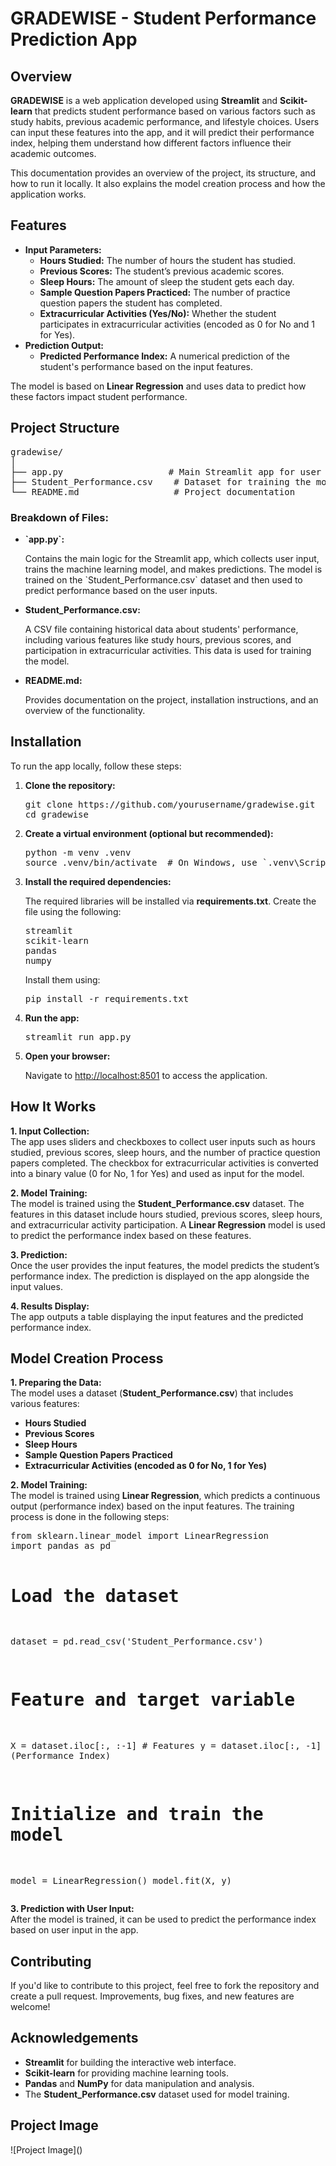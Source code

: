 <h1>GRADEWISE - Student Performance Prediction App</h1>

<h2>Overview</h2>
<p><strong>GRADEWISE</strong> is a web application developed using <strong>Streamlit</strong> and <strong>Scikit-learn</strong> that predicts student performance based on various factors such as study habits, previous academic performance, and lifestyle choices. Users can input these features into the app, and it will predict their performance index, helping them understand how different factors influence their academic outcomes.</p>
<p>This documentation provides an overview of the project, its structure, and how to run it locally. It also explains the model creation process and how the application works.</p>

<h2>Features</h2>
<ul>
  <li><strong>Input Parameters:</strong>
    <ul>
      <li><strong>Hours Studied:</strong> The number of hours the student has studied.</li>
      <li><strong>Previous Scores:</strong> The student’s previous academic scores.</li>
      <li><strong>Sleep Hours:</strong> The amount of sleep the student gets each day.</li>
      <li><strong>Sample Question Papers Practiced:</strong> The number of practice question papers the student has completed.</li>
      <li><strong>Extracurricular Activities (Yes/No):</strong> Whether the student participates in extracurricular activities (encoded as 0 for No and 1 for Yes).</li>
    </ul>
  </li>
  <li><strong>Prediction Output:</strong>
    <ul>
      <li><strong>Predicted Performance Index:</strong> A numerical prediction of the student's performance based on the input features.</li>
    </ul>
  </li>
</ul>
<p>The model is based on <strong>Linear Regression</strong> and uses data to predict how these factors impact student performance.</p>

<h2>Project Structure</h2>
<pre>
gradewise/
│
├── app.py                    # Main Streamlit app for user interface and model training
├── Student_Performance.csv    # Dataset for training the model
└── README.md                  # Project documentation
</pre>

<h3>Breakdown of Files:</h3>
<ul>
  <li><strong>`app.py`:</strong>
    <p>Contains the main logic for the Streamlit app, which collects user input, trains the machine learning model, and makes predictions. The model is trained on the `Student_Performance.csv` dataset and then used to predict performance based on the user inputs.</p>
  </li>
  <li><strong>Student_Performance.csv:</strong>
    <p>A CSV file containing historical data about students' performance, including various features like study hours, previous scores, and participation in extracurricular activities. This data is used for training the model.</p>
  </li>
  <li><strong>README.md:</strong>
    <p>Provides documentation on the project, installation instructions, and an overview of the functionality.</p>
  </li>
</ul>

<h2>Installation</h2>
<p>To run the app locally, follow these steps:</p>

<ol>
  <li><strong>Clone the repository:</strong>
    <pre>git clone https://github.com/yourusername/gradewise.git
cd gradewise</pre>
  </li>
  <li><strong>Create a virtual environment (optional but recommended):</strong>
    <pre>python -m venv .venv
source .venv/bin/activate  # On Windows, use `.venv\Scripts\activate`</pre>
  </li>
  <li><strong>Install the required dependencies:</strong>
    <p>The required libraries will be installed via <strong>requirements.txt</strong>. Create the file using the following:</p>
    <pre>
streamlit
scikit-learn
pandas
numpy
</pre>
    <p>Install them using:</p>
    <pre>pip install -r requirements.txt</pre>
  </li>
  <li><strong>Run the app:</strong>
    <pre>streamlit run app.py</pre>
  </li>
  <li><strong>Open your browser:</strong>
    <p>Navigate to <a href="http://localhost:8501" target="_blank">http://localhost:8501</a> to access the application.</p>
  </li>
</ol>

<h2>How It Works</h2>
<p><strong>1. Input Collection:</strong><br>
The app uses sliders and checkboxes to collect user inputs such as hours studied, previous scores, sleep hours, and the number of practice question papers completed. The checkbox for extracurricular activities is converted into a binary value (0 for No, 1 for Yes) and used as input for the model.</p>

<p><strong>2. Model Training:</strong><br>
The model is trained using the <strong>Student_Performance.csv</strong> dataset. The features in this dataset include hours studied, previous scores, sleep hours, and extracurricular activity participation. A <strong>Linear Regression</strong> model is used to predict the performance index based on these features.</p>

<p><strong>3. Prediction:</strong><br>
Once the user provides the input features, the model predicts the student’s performance index. The prediction is displayed on the app alongside the input values.</p>

<p><strong>4. Results Display:</strong><br>
The app outputs a table displaying the input features and the predicted performance index.</p>

<h2>Model Creation Process</h2>

<p><strong>1. Preparing the Data:</strong><br>
The model uses a dataset (<strong>Student_Performance.csv</strong>) that includes various features:
<ul>
  <li><strong>Hours Studied</strong></li>
  <li><strong>Previous Scores</strong></li>
  <li><strong>Sleep Hours</strong></li>
  <li><strong>Sample Question Papers Practiced</strong></li>
  <li><strong>Extracurricular Activities (encoded as 0 for No, 1 for Yes)</strong></li>
</ul>
</p>

<p><strong>2. Model Training:</strong><br>
The model is trained using <strong>Linear Regression</strong>, which predicts a continuous output (performance index) based on the input features. The training process is done in the following steps:</p>
<pre>
from sklearn.linear_model import LinearRegression
import pandas as pd

# Load the dataset
dataset = pd.read_csv('Student_Performance.csv')

# Feature and target variable
X = dataset.iloc[:, :-1]  # Features
y = dataset.iloc[:, -1]   # Target (Performance Index)

# Initialize and train the model
model = LinearRegression()
model.fit(X, y)
</pre>

<p><strong>3. Prediction with User Input:</strong><br>
After the model is trained, it can be used to predict the performance index based on user input in the app.</p>

<h2>Contributing</h2>
<p>If you'd like to contribute to this project, feel free to fork the repository and create a pull request. Improvements, bug fixes, and new features are welcome!</p>



<h2>Acknowledgements</h2>
<ul>
  <li><strong>Streamlit</strong> for building the interactive web interface.</li>
  <li><strong>Scikit-learn</strong> for providing machine learning tools.</li>
  <li><strong>Pandas</strong> and <strong>NumPy</strong> for data manipulation and analysis.</li>
  <li>The <strong>Student_Performance.csv</strong> dataset used for model training.</li>
</ul>

<h2>Project Image</h2>
<p>![Project Image]()</p>

